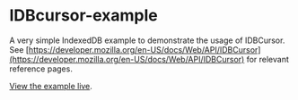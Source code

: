 # IDBcursor-example
A very simple IndexedDB example to demonstrate the usage of IDBCursor. See [https://developer.mozilla.org/en-US/docs/Web/API/IDBCursor](https://developer.mozilla.org/en-US/docs/Web/API/IDBCursor) for relevant reference pages.

[View the example live](http://mdn.github.io/IDBcursor-example/).
